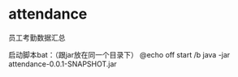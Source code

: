 # attendance
员工考勤数据汇总

启动脚本bat：（跟jar放在同一个目录下）
@echo off
start /b  java -jar attendance-0.0.1-SNAPSHOT.jar






